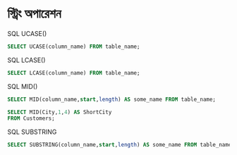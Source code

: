 # স্ট্রিং অপারেশন

SQL UCASE()
```sql
SELECT UCASE(column_name) FROM table_name;
```

SQL LCASE()

```sql
SELECT LCASE(column_name) FROM table_name;
```


SQL MID() 
```sql
SELECT MID(column_name,start,length) AS some_name FROM table_name;
```
```sql
SELECT MID(City,1,4) AS ShortCity
FROM Customers;
```

SQL SUBSTRING
```sql
SELECT SUBSTRING(column_name,start,length) AS some_name FROM table_name;
```